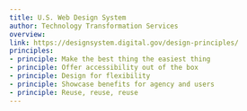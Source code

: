 ```yaml
---
title: U.S. Web Design System
author: Technology Transformation Services
overview:
link: https://designsystem.digital.gov/design-principles/
principles:
- principle: Make the best thing the easiest thing
- principle: Offer accessibility out of the box
- principle: Design for flexibility
- principle: Showcase benefits for agency and users
- principle: Reuse, reuse, reuse
---
```

